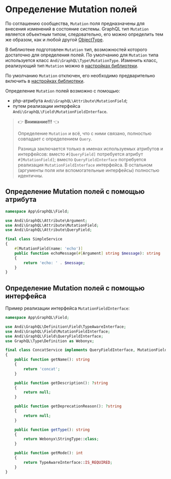 # Определение Mutation полей

По соглашению сообщества, `Mutation` поля предназначены для внесения изменений в состояние системы.
GraphQL тип `Mutation` является объектным типом, следовательно, его можно определить тем же образом,
как и любой другой [ObjectType](object-type.md).

В библиотеке подготовлен `Mutation` тип, возможностей которого достаточно для определения полей.
По умолчанию для `Mutation` типа используется класс `Andi\GraphQL\Type\MutationType`. Изменить класс,
реализующий тип `Mutation` можно в [настройках библиотеки](configure.md).

По умолчанию `Mutation` отключен, его необходимо предварительно включить
в [настройках библиотеки](configure.md).

Определение `Mutation` полей возможно с помощью:
- php-атрибута `Andi\GraphQL\Attribute\MutationField`;
- путем реализации интерфейса `Andi\GraphQL\Field\MutationFieldInterface`.

> :point_right: **Внимание!!!** :point_left:
>
> Определение `Mutation` и всё, что с ними связано, полностью совпадает с определением `Query`.
>
> Разница заключается только в именах используемых атрибутов и интерфейсов: вместо
> `#[QueryField]` потребуется атрибут<br />`#[MutationField]`; вместо `QueryFieldInterface`
> потребуется реализация `MutationFieldInterface` интерфейса.
> В остальном (аргументы поля или вспомогательные интерфейсы) полностью идентичны.

## <a id="mutation-field-via-attribute">Определение Mutation полей с помощью атрибута</a>

```php
namespace App\GraphQL\Field;

use Andi\GraphQL\Attribute\Argument;
use Andi\GraphQL\Attribute\MutationField;
use Andi\GraphQL\Attribute\QueryField;

final class SimpleService
{
    #[MutationField(name: 'echo')]
    public function echoMessage(#[Argument] string $message): string
    {
        return 'echo: ' . $message;
    }
}
```

## Определение Mutation полей с помощью интерфейса

Пример реализации интерфейса `MutationFieldInterface`:
```php
namespace App\GraphQL\Field;

use Andi\GraphQL\Definition\Field\TypeAwareInterface;
use Andi\GraphQL\Field\MutationFieldInterface;
use Andi\GraphQL\Field\QueryFieldInterface;
use GraphQL\Type\Definition as Webonyx;

final class ConcatService implements QueryFieldInterface, MutationFieldInterface
{
    public function getName(): string
    {
        return 'concat';
    }

    public function getDescription(): ?string
    {
        return null;
    }

    public function getDeprecationReason(): ?string
    {
        return null;
    }

    public function getType(): string
    {
        return Webonyx\StringType::class;
    }

    public function getMode(): int
    {
        return TypeAwareInterface::IS_REQUIRED;
    }
}
```
